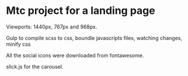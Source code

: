 # Mtc project for a landing page


Viewports: 1440px, 767px and 968px.

Gulp to compile scss to css, boundle javascripts files, watching changes, minify css

All the social icons were downloaded from fontawesome.

slick.js for the carousel.
